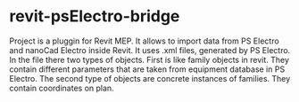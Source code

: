 revit-psElectro-bridge
======================

Project is a pluggin for Revit MEP. It allows to import data from PS Electro and nanoCad Electro inside Revit. It uses .xml files, generated by PS Electro. 
In the file there two types of objects. First is like family objects in revit. They contain different parameters that are taken from equipment database in PS Electro.
The second type of objects are concrete instances of families. They contain coordinates on plan.

